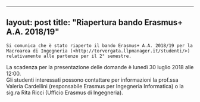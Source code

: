 
---
layout: post
title:  "Riapertura bando Erasmus+ A.A. 2018/19"
---
	Si comunica che è stato riaperto il bando Erasmus+ A.A. 2018/19 per la Macroarea di Ingegneria (<http://torvergata.llpmanager.it/studenti/>) relativamente alle partenze per il 2° semestre.  
La scadenza per la presentazione delle domande è lunedì 30 luglio 2018 alle 12:00.  
Gli studenti interessati possono contattare per informazioni la prof.ssa Valeria Cardellini (responsabile Erasmus per Ingegneria Informatica) o la sig.ra Rita Ricci (Ufficio Erasmus di Ingegneria).